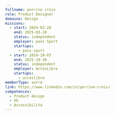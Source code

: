 ```yaml
---
fullname: perrine croix
role: Product Designer
domaine: Design
missions:
  - start: 2024-02-20
    end: 2025-03-28
    status: independent
    employer: pass Sport
    startups:
      - pass-sport
  - start: 2024-10-03
    end: 2025-10-30
    status: independent
    employer: AccesLibre
    startups:
      - acceslibre
memberType: autre
link: https://www.linkedin.com/in/perrine-croix/
competences:
  - Product design
  - UX
  - Accessibilité
---
```

